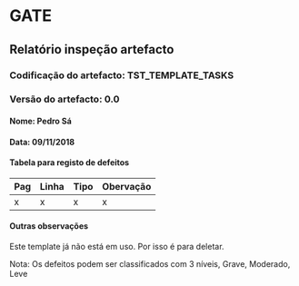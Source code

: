 # GATE

## Relatório inspeção artefacto

### Codificação do artefacto: TST_TEMPLATE_TASKS

### Versão do artefacto: 0.0

#### Nome: Pedro Sá

#### Data: 09/11/2018

#### Tabela para registo de defeitos

| Pag  | Linha | Tipo | Obervação |
| ---- | ----- | ---- | --------- |
| x    | x     | x    | x         |

#### Outras observações

Este template já não está em uso. Por isso é para deletar.

Nota: Os defeitos podem ser classificados com 3 níveis, Grave, Moderado, Leve